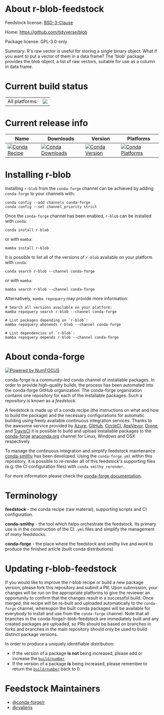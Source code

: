 About r-blob-feedstock
======================

Feedstock license: [BSD-3-Clause](https://github.com/conda-forge/r-blob-feedstock/blob/main/LICENSE.txt)

Home: https://github.com/tidyverse/blob

Package license: GPL-3.0-only

Summary: R's raw vector is useful for storing a single binary object.  What if you want to put a vector of them in a data frame? The 'blob' package provides the blob object, a list of raw vectors, suitable for use as a column in data frame.

Current build status
====================


<table><tr><td>All platforms:</td>
    <td>
      <a href="https://dev.azure.com/conda-forge/feedstock-builds/_build/latest?definitionId=1007&branchName=main">
        <img src="https://dev.azure.com/conda-forge/feedstock-builds/_apis/build/status/r-blob-feedstock?branchName=main">
      </a>
    </td>
  </tr>
</table>

Current release info
====================

| Name | Downloads | Version | Platforms |
| --- | --- | --- | --- |
| [![Conda Recipe](https://img.shields.io/badge/recipe-r--blob-green.svg)](https://anaconda.org/conda-forge/r-blob) | [![Conda Downloads](https://img.shields.io/conda/dn/conda-forge/r-blob.svg)](https://anaconda.org/conda-forge/r-blob) | [![Conda Version](https://img.shields.io/conda/vn/conda-forge/r-blob.svg)](https://anaconda.org/conda-forge/r-blob) | [![Conda Platforms](https://img.shields.io/conda/pn/conda-forge/r-blob.svg)](https://anaconda.org/conda-forge/r-blob) |

Installing r-blob
=================

Installing `r-blob` from the `conda-forge` channel can be achieved by adding `conda-forge` to your channels with:

```
conda config --add channels conda-forge
conda config --set channel_priority strict
```

Once the `conda-forge` channel has been enabled, `r-blob` can be installed with `conda`:

```
conda install r-blob
```

or with `mamba`:

```
mamba install r-blob
```

It is possible to list all of the versions of `r-blob` available on your platform with `conda`:

```
conda search r-blob --channel conda-forge
```

or with `mamba`:

```
mamba search r-blob --channel conda-forge
```

Alternatively, `mamba repoquery` may provide more information:

```
# Search all versions available on your platform:
mamba repoquery search r-blob --channel conda-forge

# List packages depending on `r-blob`:
mamba repoquery whoneeds r-blob --channel conda-forge

# List dependencies of `r-blob`:
mamba repoquery depends r-blob --channel conda-forge
```


About conda-forge
=================

[![Powered by
NumFOCUS](https://img.shields.io/badge/powered%20by-NumFOCUS-orange.svg?style=flat&colorA=E1523D&colorB=007D8A)](https://numfocus.org)

conda-forge is a community-led conda channel of installable packages.
In order to provide high-quality builds, the process has been automated into the
conda-forge GitHub organization. The conda-forge organization contains one repository
for each of the installable packages. Such a repository is known as a *feedstock*.

A feedstock is made up of a conda recipe (the instructions on what and how to build
the package) and the necessary configurations for automatic building using freely
available continuous integration services. Thanks to the awesome service provided by
[Azure](https://azure.microsoft.com/en-us/services/devops/), [GitHub](https://github.com/),
[CircleCI](https://circleci.com/), [AppVeyor](https://www.appveyor.com/),
[Drone](https://cloud.drone.io/welcome), and [TravisCI](https://travis-ci.com/)
it is possible to build and upload installable packages to the
[conda-forge](https://anaconda.org/conda-forge) [anaconda.org](https://anaconda.org/)
channel for Linux, Windows and OSX respectively.

To manage the continuous integration and simplify feedstock maintenance
[conda-smithy](https://github.com/conda-forge/conda-smithy) has been developed.
Using the ``conda-forge.yml`` within this repository, it is possible to re-render all of
this feedstock's supporting files (e.g. the CI configuration files) with ``conda smithy rerender``.

For more information please check the [conda-forge documentation](https://conda-forge.org/docs/).

Terminology
===========

**feedstock** - the conda recipe (raw material), supporting scripts and CI configuration.

**conda-smithy** - the tool which helps orchestrate the feedstock.
                   Its primary use is in the construction of the CI ``.yml`` files
                   and simplify the management of *many* feedstocks.

**conda-forge** - the place where the feedstock and smithy live and work to
                  produce the finished article (built conda distributions)


Updating r-blob-feedstock
=========================

If you would like to improve the r-blob recipe or build a new
package version, please fork this repository and submit a PR. Upon submission,
your changes will be run on the appropriate platforms to give the reviewer an
opportunity to confirm that the changes result in a successful build. Once
merged, the recipe will be re-built and uploaded automatically to the
`conda-forge` channel, whereupon the built conda packages will be available for
everybody to install and use from the `conda-forge` channel.
Note that all branches in the conda-forge/r-blob-feedstock are
immediately built and any created packages are uploaded, so PRs should be based
on branches in forks and branches in the main repository should only be used to
build distinct package versions.

In order to produce a uniquely identifiable distribution:
 * If the version of a package **is not** being increased, please add or increase
   the [``build/number``](https://docs.conda.io/projects/conda-build/en/latest/resources/define-metadata.html#build-number-and-string).
 * If the version of a package **is** being increased, please remember to return
   the [``build/number``](https://docs.conda.io/projects/conda-build/en/latest/resources/define-metadata.html#build-number-and-string)
   back to 0.

Feedstock Maintainers
=====================

* [@conda-forge/r](https://github.com/conda-forge/r/)
* [@rvalieris](https://github.com/rvalieris/)

